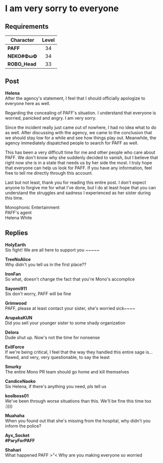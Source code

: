 # I am very sorry to everyone
## Requirements
|  Character  |Level|
|-------------|:---:|
|**PAFF**     | 34  |
|**NEKO#ΦωΦ** | 34  |
|**ROBO_Head**| 33  |

## Post
**Helena**<br>
After the agency's statement, I feel that I should officially apologize to everyone here as well. 

Regarding the concealing of PAFF's situation. I understand that everyone is worried, panicked and angry. I am very sorry.

Since the incident really just came out of nowhere, I had no idea what to do as well. After discussing with the agency, we came to the conclusion that we should stay low for a while and see how things play out. Meanwhile, the agency immediately dispatched people to search for PAFF as well. 

This has been a very difficult time for me and other people who care about PAFF. We don't know why she suddenly decided to vanish, but I believe that right now she is in a state that needs us by her side the most. I truly hope that everyone can help us look for PAFF. If you have any information, feel free to tell me directly through this account. 

Last but not least, thank you for reading this entire post. I don't expect anyone to forgive me for what I've done, but I do at least hope that you can understand the struggles and sadness I experienced as her sister during this time.  

Monophonic Entertainment<br>
PAFF's agent<br>
Helena White<br>

## Replies
**HolyEarth**<br>
Sis fight! We are all here to support you \~\~\~\~\~

**TreeNoAlice**<br>
Why didn't you tell us in the first place??

**IronFan**<br>
So what, doesn't change the fact that you're Mono's accomplice

**Sayomi911**<br>
Sis don't worry, PAFF will be fine

**Grimwood**<br>
PAFF, please at least contact your sister, she's worried sick\~\~\~\~

**ArupakaKUN**<br>
Did you sell your younger sister to some shady organization

**Delora**<br>
Dude shut up. Now's not the time for nonsense

**EvilForce**<br>
If we're being critical, I feel that the way they handled this entire sage is...  flawed, and very, very questionable, to say the least

**Smurky**<br>
The entire Mono PR team should go home and kill themselves

**CandiceNaoko**<br>
Sis Helena, if there's anything you need, pls tell us

**koolboss01**<br>
We've been through worse situations than this. We'll be fine this time too :))))

**Muahaha**<br>
When you found out that she's missing from the hospital, why didn't you inform the police?

**Ayx_Socket**<br>
**\#ParyForPAFF**

**Shahari**<br>
What happened PAFF >"< Why are you making everyone so worried

